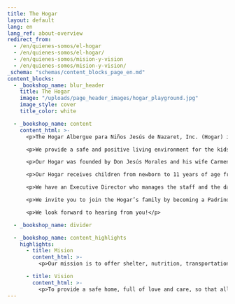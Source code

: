 ```yaml
---
title: The Hogar
layout: default
lang: en
lang_ref: about-overview
redirect_from:
  - /en/quienes-somos/el-hogar
  - /en/quienes-somos/el-hogar/
  - /en/quienes-somos/mision-y-vision
  - /en/quienes-somos/mision-y-vision/
_schema: "schemas/content_blocks_page_en.md"
content_blocks:
  - _bookshop_name: blur_header
    title: The Hogar
    image: "/uploads/page_header_images/hogar_playground.jpg"
    image_style: cover
    title_color: white

  - _bookshop_name: content
    content_html: >-
      <p>The Hogar Albergue para Niños Jesús de Nazaret, Inc. (Hogar) is a transitory home for boys and girls that have been victims of abuse.</p>

      <p>We provide a safe and positive living environment for the kids, ensuring that all their basic needs are met while showering them with tender, loving care. Our Hogar is located in the city of Mayagüez, and it is registered as a non-profit organization with the Puerto Rico State Department (under number 21,066) and as a 501c (3) with the U.S. Internal Revenue Service.</p>

      <p>Our Hogar was founded by Don Jesús Morales and his wife Carmen Cordero de Morales in 1991, and opened its doors in May 1995. Aware of the growing incidence of child abuse, a group of devoted community leaders worked tirelessly for almost five years to make the project a reality.</p>

      <p>Our Hogar receives children from newborn to 11 years of age from all over Puerto Rico. The boys and girls receive personal attention, medical care, balanced nutrition, transportation, educational tutoring, recreational and cultural activities, and the professional social and psychological support necessary for their emotional and physical wellbeing.</p>

      <p>We have an Executive Director who manages the staff and the day-to-day operations of the Hogar, and a volunteer Board of Directors that provides strategic and fiscal guidance. In addition, a group of kind and dedicated volunteers assists with important administrative and development activities, including proposal writing, fund-raising, marketing & communications, and event relations.</p>

      <p>We invite you to join the Hogar’s family by becoming a Padrino (Godfather) o Madrina (Godmother) and provide your time and/or monthly financial donations to help fund the children’s services.  For information on how to get involved, please contact us at +1 787 831 6161 or complete the form on the ‘Contact Us’ section of this website.</p>

      <p>We look forward to hearing from you!</p>

  - _bookshop_name: divider

  - _bookshop_name: content_highlights
    highlights:
      - title: Mision
        content_html: >-
          <p>Our mission is to offer shelter, nutrition, transportation, health services, education, recreation, and social and psychological support to boys and girls, from newborn to eleven years of age, who have been victims of abuse or neglect, and removed from their homes by the Department of Family Services</p>

      - title: Vision
        content_html: >-
          <p>To provide a safe home, full of love and care, so that all minors, their caregivers, and the support staff feel like a true family</p>
---
```

